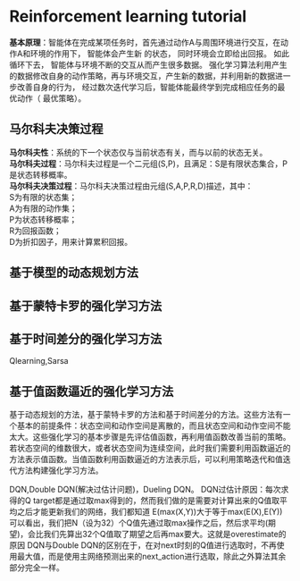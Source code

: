 # Reinforcement learning tutorial
**基本原理**：智能体在完成某项任务时，首先通过动作A与周围环境进行交互，在动作A和环境的作用下， 智能体会产生新
的状态， 同时环境会立即给出回报。 如此循环下去， 智能体与环境不断的交互从而产生很多数据。 强化学习算法利用产生的数据修改自身的动作策略，再与环境交互，产生新的数据，并利用新的数据进一步改善自身的行为， 经过数次迭代学习后，智能体能最终学到完成相应任务的最优动作（ 最优策略）。  

## 马尔科夫决策过程
**马尔科夫性**：系统的下一个状态仅与当前状态有关，而与以前的状态无关。  
**马尔科夫过程**：马尔科夫过程是一个二元组(S,P)，且满足：S是有限状态集合，P是状态转移概率。  
**马尔科夫决策过程**：马尔科夫决策过程由元组(S,A,P,R,D)描述，其中：  
S为有限的状态集；  
A为有限的动作集；  
P为状态转移概率；  
R为回报函数；  
D为折扣因子，用来计算累积回报。  
## 基于模型的动态规划方法  
## 基于蒙特卡罗的强化学习方法  
## 基于时间差分的强化学习方法  
Qlearning,Sarsa
## 基于值函数逼近的强化学习方法  

基于动态规划的方法，基于蒙特卡罗的方法和基于时间差分的方法。这些方法有一个基本的前提条件：状态空间和动作空间是离散的，而且状态空间和动作空间不能太大。这些强化学习的基本步骤是先评估值函数，再利用值函数改善当前的策略。若状态空间的维数很大，或者状态空间为连续空间，此时我们需要利用函数逼近的方法表示值函数。当值函数利用函数逼近的方法表示后，可以利用策略迭代和值迭代方法构建强化学习方法。  

DQN,Double DQN(解决过估计问题)，Dueling DQN。
DQN过估计原因：每次求得的Q target都是通过取max得到的，然而我们做的是需要对计算出来的Q值取平均之后才能更新我们的网络，我们都知道 
E(max(X,Y))大于等于max(E(X),E(Y))
可以看出，我们把N（设为32）个Q值先通过取max操作之后，然后求平均(期望)，会比我们先算出32个Q值取了期望之后再max要大。这就是overestimate的原因
DQN与Double DQN的区别在于，在对next时刻的Q值进行选取时，不再使用最大值，而是使用主网络预测出来的next_action进行选取，除此之外算法其余部分完全一样。